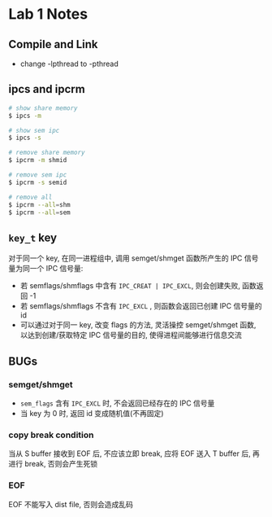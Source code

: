 # Lab 1 Notes

## Compile and Link

*   change -lpthread to -pthread

## ipcs and ipcrm

```sh
# show share memory
$ ipcs -m

# show sem ipc
$ ipcs -s

# remove share memory
$ ipcrm -m shmid

# remove sem ipc
$ ipcrm -s semid

# remove all
$ ipcrm --all=shm
$ ipcrm --all=sem
```

## `key_t` key

对于同一个 key, 在同一进程组中, 调用 semget/shmget 函数所产生的 IPC 信号量为同一个 IPC 信号量:

*   若 semflags/shmflags 中含有 `IPC_CREAT | IPC_EXCL`, 则会创建失败, 函数返回 -1
*   若 semflags/shmflags 不含有 `IPC_EXCL` , 则函数会返回已创建 IPC 信号量的 id
*   可以通过对于同一 key, 改变 flags 的方法, 灵活操控 semget/shmget 函数, 以达到创建/获取特定 IPC 信号量的目的, 使得进程间能够进行信息交流

## BUGs

### semget/shmget

*   `sem_flags` 含有 `IPC_EXCL` 时, 不会返回已经存在的 IPC 信号量
*   当 key 为 0 时, 返回 id 变成随机值(不再固定)

### copy break condition

当从 S buffer 接收到 EOF 后, 不应该立即 break, 应将 EOF 送入 T buffer 后, 再进行 break, 否则会产生死锁

### EOF

EOF 不能写入 dist file, 否则会造成乱码
